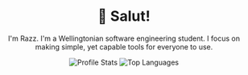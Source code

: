 <h1 align="center">👋 Salut!</h1>
<p align="center">I'm Razz. I'm a Wellingtonian software engineering student. I focus on making simple, yet capable tools for everyone to use.</p>

<!-- <p align="center">
  <a href="https://en.wikipedia.org/wiki/C_(programming_language)"><img alt="C"          src="https://img.shields.io/badge/Native-C-a5b8cd"         /></a>
  <a href="https://isocpp.org"                                    ><img alt="C++"        src="https://img.shields.io/badge/Native-C++-003a7c"       /></a>
  <a href="https://docs.microsoft.com/en-us/dotnet/csharp/"       ><img alt="C#"         src="https://img.shields.io/badge/.NET-C%23-009c14"        /></a>
  <a href="https://go.java"                                       ><img alt="Java"       src="https://img.shields.io/badge/JVM-Java-f36300"         /></a>
  <a href="https://kotlinlang.org"                                ><img alt="Kotlin"     src="https://img.shields.io/badge/JVM-Kotlin-9509ff"       /></a>
  <a href="https://www.typescriptlang.org"                        ><img alt="TypeScript" src="https://img.shields.io/badge/Web-TypeScript-2372c9"   /></a>
  <a href="https://www.php.net"                                   ><img alt="PHP"        src="https://img.shields.io/badge/Web-PHP-7b75b4"          /></a>
  <a href="https://reactjs.org"                                   ><img alt="React"      src="https://img.shields.io/badge/Web-React-00dcff"        /></a>
  <a href="https://www.mysql.com"                                 ><img alt="MySQL"      src="https://img.shields.io/badge/DB-MySQL-007692"         /></a>
  <a href="https://www.gnu.org/software/bash/"                    ><img alt="Bash"       src="https://img.shields.io/badge/Shell-Bash-00b753"       /></a>
  <a href="https://docs.microsoft.com/en-us/powershell/"          ><img alt="PowerShell" src="https://img.shields.io/badge/Shell-PowerShell-294465" /></a>
  <a href="https://www.python.org"                                ><img alt="Python"     src="https://img.shields.io/badge/Script-Python-21699d"    /></a>
  <a href="https://www.lua.org"                                   ><img alt="Lua"        src="https://img.shields.io/badge/Script-Lua-1e0082"       /></a>
</p> -->

<p align="center">
  <img alt="Profile Stats" src="https://github-readme-stats.vercel.app/api?username=ngomezcn/&count_private=true&show_icons=true&hide_title=true&theme=dracula&hide_border=true" />
  <img alt="Top Languages" src="https://github-readme-stats.vercel.app/api/top-langs/?username=ngomezcn/&layout=compact&langs_count=6&theme=dracula&hide_border=true" />
</p>
